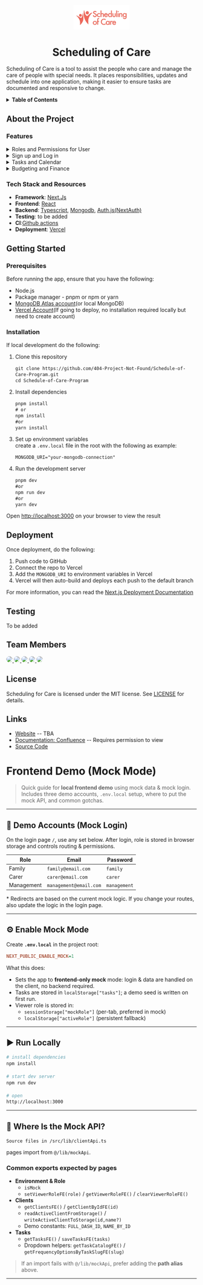 <!-- I'm using template i found in github in the following link: https://github.com/othneildrew/Best-README-Template/edit/main/README.md -->

<div align="center">
    <a href="https://github.com/404-Project-Not-Found/Schedule-of-Care-Program">
        <img src="images/logo-name.png" alt="Logo" width="147.6" height="65.4">
    </a>
    <h1 align="center">Scheduling of Care</h1>
    <p align="left">
        Scheduling of Care is a tool to assist the people who care and manage the care of people with special needs. It places responsibilities, updates and schedule into one application, making it easier to ensure tasks are documented and responsive to change.
    </p>
</div>

<!-- TABLE OF CONTENTS -->
<details>
    <summary><Strong>Table of Contents</strong></summary>
    <ol>
        <li>
            <a href="#about-the-project">About the Project</a>
            <ul>
                <li><a href="#features">Features</a></li>
                <li><a href="#tech-stack-and-resources">Tech Stack and Resources</a></li>
            </ul>
        </li>
        <li>
            <a href=#getting-started>Getting Started</a>
            <ul>
                <li><a href="#prerequisites">Prerequisites</a></li>
                <li><a href="#installation">Installation</a></li>
            </ul>
        </li>
        <li><a href="#deployment">Deployment</a></li>
        <li><a href=#testing>Testing</a></li>
        <li><a href="#team-members">Team Members</a></li>
        <li><a href="#license">License</a></li>
        <li><a href="#links">Links</a></li>
    </ol>
</details>

<!-- Content -->

## About the Project

### Features

<details>
    <summary>Roles and Permissions for User</summary>
    <ul>
        <li>Four different users(Management/Carer/Family Member/Power of Attorney) where each users have different permissions on what they can view and edit</li>
        <li>Family Member  has highest authority, followed by Power of Attorney(POA) who fulfils the role of Family Member in situation where person of special needs/client has no family members.</li>
        <li>Family Member gives access to Management, organisations that cares for person with special needs. Management can give access to Carer, individual who takes care of the client's</li>
        <li>Family/POA can revoke Management's access and Management can revoke Carer's access, they will lose access to client's data after.</li>
    </ul>
</details>
<details>
    <summary>Sign up and Log in</summary>
    <ul>
        <li>During Sign up, each user will need to select their role between Carer/Management/Family or POA and fill in their information. For Carer and Management they will need to use their work email from the organisation</li>
        <li>Family/POA will need to approve access to allow Management to access the client's information. Management has to complete registration for the client</li>
        <li>Management will need to give access for Carer so they can view information on client</li>
        <li>Users would only need to input their email and password to log in</li>
    </ul>
</details>
<details>
    <summary>Tasks and Calendar</summary>
    <ul>
        <li>Management can add/edit/remove tasks for client, choose the frequency, its status, and category</li>
        <li>Family/POA can request for tasks to be revised or removed</li>
        <li>For repeated task, the application will automatically repeat task reminder in calendar based on information inputted by Management</li>
        <li>Carer can view task, mark task as done, add comments related to task and upload file as evidence that task has been completed</li>
        <li>Management would need to validate task based on evidence upload to verify whether task has been completed</li>
    </ul>
</details>
<details>
    <summary>Budgeting and Finance</summary>
    <ul>    
        <li>Set budget for the year, budget then can be split into categories by management. Can only be edited by Management but Family can make requests</li>
        <li>When a task that requires finance is completed, management would deduct from the budget based on how much is spent</li>
        <li>Application will record receipts for task/care items which Carer has uploaded</li>
        <li>When only a certain amount is left for a category, notification will be sent as warning</li>
    </ul>
</details>

### Tech Stack and Resources

<ul>
    <li><strong>Framework</strong>: <a href="https://nextjs.org/docs">Next.Js</a></li>
    <li><strong>Frontend</strong>: <a href="https://react.dev/learn">React</a></li>
    <li><strong>Backend</strong>: <a href="https://www.typescriptlang.org/docs/">Typescript</a>, <a href="https://www.mongodb.com/">Mongodb</a>, <a href="https://next-auth.js.org/getting-started/introduction">Auth.js(NextAuth)</a></li>
    <li><strong>Testing</strong>: to be added</li>
    <li><strong>CI</strong>:<a href="https://docs.github.com/en/actions/get-started/understand-github-actions">Github actions</a></li>
    <li><strong>Deployment</strong>: <a href="https://vercel.com/resources">Vercel</a></li>
</ul>

## Getting Started

### Prerequisites

Before running the app, ensure that you have the following:

<ul>
    <li>Node.js</li>
    <li>Package manager - pnpm or npm or yarn</li>
    <li><a href="https://www.mongodb.com/cloud/atlas/register">MongoDB Atlas account</a>(or local MongoDB)</li>
    <li><a href="https://nextjs.org/docs/app/getting-started/deploying">Vercel Account</a>(If going to deploy, no installation required locally but need to create account)</li>
</ul>

### Installation

If local development do the following:

<ol>
    <li>Clone this repository</li>
    <pre><code>git clone https://github.com/404-Project-Not-Found/Schedule-of-Care-Program.git
cd Schedule-of-Care-Program</code></pre>
    <li>Install dependencies</li>
    <pre><code>pnpm install
# or 
npm install 
#or 
yarn install</code></pre>
    <li>Set up environment variables</li>
    create a <code>.env.local</code> file in the root with the following as example:
    <pre><code>MONGODB_URI="your-mongodb-connection"</code></pre>
    <li>Run the development server</li>
    <pre><code>pnpm dev
#or
npm run dev
#or
yarn dev</code></pre>
</ol>
Open <a href="http://localhost:3000">http://localhost:3000</a> on your browser to view the result

</br>

## Deployment

Once deployment, do the following:

<ol>
    <li>Push code to GitHub</li>
    <li>Connect the repo to Vercel</li>
    <li>Add the <code>MONGODB_URI</code> to environment variables in Vercel</li>
    <li>Vercel will then auto-build and deploys each push to the default branch</li>
</ol>
For more information, you can read the <a href="https://nextjs.org/docs/app/getting-started/deploying">Next.js Deployment Documentation</a>

</br>

## Testing

To be added

## Team Members

<a href="https://github.com/dpalexander21">
<img style="border-radius: 50%;" src="https://avatars.githubusercontent.com/u/201690137?v=4" width="50px">
</a>
<a href="https://github.com/seekz39">
<img style="border-radius: 50%;" src="https://avatars.githubusercontent.com/u/224220903?v=4" width="50px">
</a>
<a href="https://github.com/vanessateoooooo">
<img style="border-radius: 50%;" src="https://avatars.githubusercontent.com/u/202028025?v=4" width="50px">
</a>
<a href="https://github.com/devniwij">
<img style="border-radius: 50%;" src="https://avatars.githubusercontent.com/u/201507161?v=4" width="50px">
</a>
<a href="https://github.com/zriz15">
<img style="border-radius: 50%;" src="https://avatars.githubusercontent.com/u/136954712?v=4" width="50px">
</a>

## License

Scheduling for Care is licensed under the MIT license. See <a href="LICENSE">LICENSE</a> for details.

## Links

<ul>
    <li><a href="">Website</a> -- TBA</li>
    <li><a href="https://team404projectnotfound.atlassian.net/wiki/spaces/09ace67881cc434bab85e12ce5e340a7/overview">Documentation: Confluence</a> -- Requires permission to view</li>
    <li><a href="https://github.com/404-Project-Not-Found/Schedule-of-Care-Program">Source Code</a></li>
</ul>


# Frontend Demo (Mock Mode)

> Quick guide for **local frontend demo** using mock data & mock login. Includes three demo accounts, `.env.local` setup, where to put the mock API, and common gotchas.

---

## 👤 Demo Accounts (Mock Login)

On the login page `/`, use any set below. After login, role is stored in browser storage and controls routing & permissions.

| Role       | Email                  | Password     |
|------------|------------------------|--------------|
| Family     | `family@email.com`     | `family`     | 
| Carer      | `carer@email.com`      | `carer`      | 
| Management | `management@email.com` | `management` | 

\* Redirects are based on the current mock logic. If you change your routes, also update the logic in the login page.

---

## ⚙️ Enable Mock Mode

Create **`.env.local`** in the project root:

```ini
NEXT_PUBLIC_ENABLE_MOCK=1
```

What this does:

- Sets the app to **frontend-only mock** mode: login & data are handled on the client, no backend required.
- Tasks are stored in `localStorage["tasks"]`; a demo seed is written on first run.
- Viewer role is stored in:
  - `sessionStorage["mockRole"]` (per-tab, preferred in mock)
  - `localStorage["activeRole"]` (persistent fallback)

---

## ▶️ Run Locally

```bash
# install dependencies
npm install   

# start dev server
npm run dev        

# open
http://localhost:3000
```

---

## 🧰 Where Is the Mock API?


```
Source files in /src/lib/clientApi.ts
```

pages import from `@/lib/mockApi`. 


### Common exports expected by pages

- **Environment & Role**
  - `isMock`
  - `setViewerRoleFE(role)` / `getViewerRoleFE()` / `clearViewerRoleFE()`
- **Clients**
  - `getClientsFE()` / `getClientByIdFE(id)`
  - `readActiveClientFromStorage()` / `writeActiveClientToStorage(id,name?)`
  - Demo constants: `FULL_DASH_ID`, `NAME_BY_ID`
- **Tasks**
  - `getTasksFE()` / `saveTasksFE(tasks)`
  - Dropdown helpers: `getTaskCatalogFE()` / `getFrequencyOptionsByTaskSlugFE(slug)`

> If an import fails with `@/lib/mockApi`, prefer adding the **path alias** above.

---
